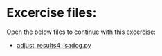 # Excercise files: 

Open the below files to continue with this excercise: 

- [adjust_results4_isadog.py](../data/adjust_results4_isadog.py)


